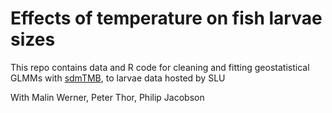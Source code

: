 # Effects of temperature on fish larvae sizes

This repo contains data and R code for cleaning and fitting geostatistical GLMMs with [sdmTMB](https://github.com/pbs-assess/sdmTMB), to larvae data hosted by SLU

With Malin Werner, Peter Thor, Philip Jacobson